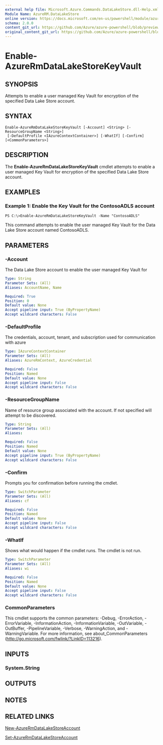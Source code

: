 ```yaml
---
external help file: Microsoft.Azure.Commands.DataLakeStore.dll-Help.xml
Module Name: AzureRM.DataLakeStore
online version: https://docs.microsoft.com/en-us/powershell/module/azurerm.datalakestore/enable-azurermdatalakestorekeyvault
schema: 2.0.0
content_git_url: https://github.com/Azure/azure-powershell/blob/preview/src/ResourceManager/DataLakeStore/Commands.DataLakeStore/help/Enable-AzureRmDataLakeStoreKeyVault.md
original_content_git_url: https://github.com/Azure/azure-powershell/blob/preview/src/ResourceManager/DataLakeStore/Commands.DataLakeStore/help/Enable-AzureRmDataLakeStoreKeyVault.md
---
```


# Enable-AzureRmDataLakeStoreKeyVault

## SYNOPSIS
Attempts to enable a user managed Key Vault for encryption of the specified Data Lake Store account.

## SYNTAX

```
Enable-AzureRmDataLakeStoreKeyVault [-Account] <String> [-ResourceGroupName <String>]
 [-DefaultProfile <IAzureContextContainer>] [-WhatIf] [-Confirm] [<CommonParameters>]
```

## DESCRIPTION
The **Enable-AzureRmDataLakeStoreKeyVault** cmdlet attempts to enable a user managed Key Vault for encryption of the specified Data Lake Store account.

## EXAMPLES

### Example 1: Enable the Key Vault for the ContosoADLS account
```
PS C:\>Enable-AzureRmDataLakeStoreKeyVault -Name "ContosoADLS"
```

This command attempts to enable the user managed Key Vault for the Data Lake Store account named ContosoADLS.

## PARAMETERS

### -Account
The Data Lake Store account to enable the user managed Key Vault for

```yaml
Type: String
Parameter Sets: (All)
Aliases: AccountName, Name

Required: True
Position: 0
Default value: None
Accept pipeline input: True (ByPropertyName)
Accept wildcard characters: False
```

### -DefaultProfile
The credentials, account, tenant, and subscription used for communication with azure

```yaml
Type: IAzureContextContainer
Parameter Sets: (All)
Aliases: AzureRmContext, AzureCredential

Required: False
Position: Named
Default value: None
Accept pipeline input: False
Accept wildcard characters: False
```

### -ResourceGroupName
Name of resource group associated with the account. If not specified will attempt to be discovered.

```yaml
Type: String
Parameter Sets: (All)
Aliases:

Required: False
Position: Named
Default value: None
Accept pipeline input: True (ByPropertyName)
Accept wildcard characters: False
```

### -Confirm
Prompts you for confirmation before running the cmdlet.

```yaml
Type: SwitchParameter
Parameter Sets: (All)
Aliases: cf

Required: False
Position: Named
Default value: None
Accept pipeline input: False
Accept wildcard characters: False
```

### -WhatIf
Shows what would happen if the cmdlet runs. The cmdlet is not run.

```yaml
Type: SwitchParameter
Parameter Sets: (All)
Aliases: wi

Required: False
Position: Named
Default value: None
Accept pipeline input: False
Accept wildcard characters: False
```

### CommonParameters
This cmdlet supports the common parameters: -Debug, -ErrorAction, -ErrorVariable, -InformationAction, -InformationVariable, -OutVariable, -OutBuffer, -PipelineVariable, -Verbose, -WarningAction, and -WarningVariable. For more information, see about_CommonParameters (http://go.microsoft.com/fwlink/?LinkID=113216).

## INPUTS

### System.String

## OUTPUTS

## NOTES

## RELATED LINKS

[New-AzureRmDataLakeStoreAccount](./New-AzureRmDataLakeStoreAccount.md)

[Set-AzureRmDataLakeStoreAccount](./Set-AzureRmDataLakeStoreAccount.md)

